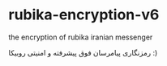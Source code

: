 # rubika-encryption-v6
the encryption of rubika iranian messenger

رمزنگاری پیامرسان فوق پیشرفته و امنیتی روبیکا :)
